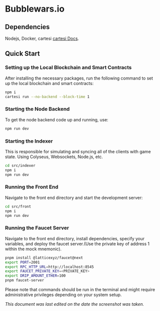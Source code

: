 # Bubblewars.io

## Dependencies

Nodejs, Docker, cartesi [cartesi Docs](https://docs.cartesi.io/guide/introduction/installing).

## Quick Start

### Setting up the Local Blockchain and Smart Contracts

After installing the necessary packages, run the following command to set up the local blockchain and smart contracts:

```bash
npm i
cartesi run --no-backend --block-time 1
```

### Starting the Node Backend

To get the node backend code up and running, use:

```bash
npm run dev
```

### Starting the Indexer

This is responsible for simulating and syncing all of the clients with game state. Using Colyseus, Websockets, Node.js, etc.

```bash
cd src/indexer
npm i
npm run dev
```

### Running the Front End

Navigate to the front end directory and start the development server:

```bash
cd src/front
npm i
npm run dev
```

### Running the Faucet Server

Navigate to the front end directory, install dependencies, specify your variables, and deploy the faucet server.(Use the private key of address 1 within the mock mnemonic).

```bash
pnpm install @latticexyz/faucet@next
export PORT=2001
export RPC_HTTP_URL=http://localhost:8545
export FAUCET_PRIVATE_KEY=<PRIVATE_KEY>
export DRIP_AMOUNT_ETHER=100
pnpm faucet-server
```

Please note that commands should be run in the terminal and might require administrative privileges depending on your system setup.

_This document was last edited on the date the screenshot was taken._
